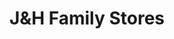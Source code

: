 ---
title: "J&H Family Stores"
url: /hudsonville/jundh-family-stores-port-sheldon-street/
shop: Lebensmittel
---